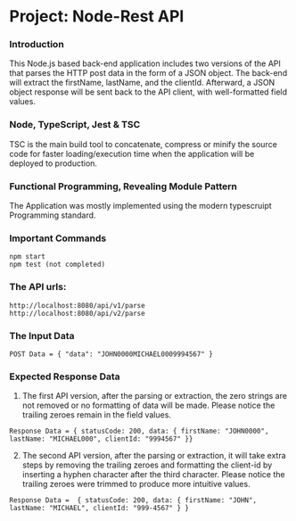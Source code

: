 # Project: Node-Rest API

### Introduction

  This Node.js based back-end application includes two versions of the API that parses the HTTP post data in the form of a JSON object. The back-end will extract the firstName, lastName, and the clientId. Afterward, a JSON object response will be sent back to the API client, with well-formatted field values.

### Node, TypeScript, Jest & TSC

  TSC is the main build tool to concatenate, compress or minify the source code for faster loading/execution time when the application will be deployed to production.


### Functional Programming, Revealing Module Pattern

  The Application was mostly implemented using the modern typescruipt Programming standard.

### Important Commands

  ```
  npm start
  npm test (not completed)
  ```

### The API urls:

  ```
  http://localhost:8080/api/v1/parse
  http://localhost:8080/api/v2/parse
  ```

### The Input Data

  ```
  POST Data = { "data": "JOHN0000MICHAEL0009994567" }
  ```

### Expected Response Data

  1. The first API version, after the parsing or extraction, the zero strings are not removed or no formatting of data will be made. Please notice the trailing zeroes remain in the field values.

  ```
  Response Data = { statusCode: 200, data: { firstName: "JOHN0000", lastName: "MICHAEL000", clientId: "9994567" }}
  ``` 


  2. The second API version, after the parsing or extraction, it will take extra steps by removing the trailing zeroes and formatting the client-id by inserting a hyphen character after the third character. Please notice the trailing zeroes were trimmed to produce more intuitive values.

  ```
  Response Data =  { statusCode: 200, data: { firstName: "JOHN", lastName: "MICHAEL", clientId: "999-4567" } }
  ``` 
